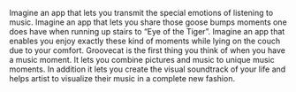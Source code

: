 Imagine an app that lets you transmit the special emotions of listening to music. Imagine an app that lets you share those goose bumps moments one does have when running up stairs to “Eye of the Tiger”. Imagine an app that enables you enjoy exactly these kind of moments while lying on the couch due to your comfort. Groovecat is the first thing you think of when you have a music moment. It lets you combine pictures and music to unique music moments. In addition it lets you create the visual soundtrack of your life and helps artist to visualize their music in a complete new fashion.
